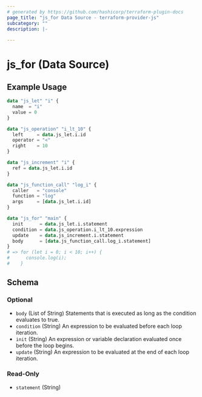 ```yaml
---
# generated by https://github.com/hashicorp/terraform-plugin-docs
page_title: "js_for Data Source - terraform-provider-js"
subcategory: ""
description: |-
  
---
```


# js_for (Data Source)



## Example Usage

```terraform
data "js_let" "i" {
  name  = "i"
  value = 0
}

data "js_operation" "i_lt_10" {
  left     = data.js_let.i.id
  operator = "<"
  right    = 10
}

data "js_increment" "i" {
  ref = data.js_let.i.id
}

data "js_function_call" "log_i" {
  caller   = "console"
  function = "log"
  args     = [data.js_let.i.id]
}

data "js_for" "main" {
  init      = data.js_let.i.statement
  condition = data.js_operation.i_lt_10.expression
  update    = data.js_increment.i.statement
  body      = [data.js_function_call.log_i.statement]
}
# => for (let i = 0; i < 10; i++) {
#      console.log(i);
#    }
```

<!-- schema generated by tfplugindocs -->
## Schema

### Optional

- `body` (List of String) Statements that is executed as long as the condition evaluates to true.
- `condition` (String) An expression to be evaluated before each loop iteration.
- `init` (String) An expression or variable declaration evaluated once before the loop begins.
- `update` (String) An expression to be evaluated at the end of each loop iteration.

### Read-Only

- `statement` (String)
